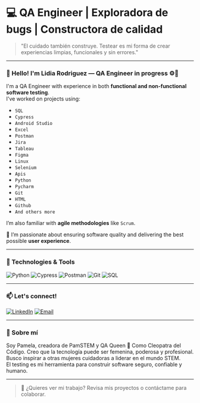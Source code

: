 # 💻 QA Engineer | Exploradora de bugs | Constructora de calidad

> "El cuidado también construye. Testear es mi forma de crear experiencias limpias, funcionales y sin errores."

---

### 👋 Hello! I'm Lidia Rodriguez — QA Engineer in progress ⚙️🌸

I'm a QA Engineer with experience in both **functional and non-functional software testing**.  
I've worked on projects using:
- `SQL`
- `Cypress`
- `Android Studio`
- `Excel`
- `Postman`
- `Jira`
- `Tableau`
- `Figma`
- `Linux`
- `Selenium`
- `Apis`
- `Python`
- `Pycharm`
- `Git`
- `HTML`
- `Github`
- `And others more`

I’m also familiar with **agile methodologies** like `Scrum`.

🌟 I’m passionate about ensuring software quality and delivering the best possible **user experience**.

---

### 🧰 Technologies & Tools

![Python](https://img.shields.io/badge/Python-3776AB?style=flat-square&logo=python&logoColor=white)
![Cypress](https://img.shields.io/badge/Cypress-17202C?style=flat-square&logo=cypress&logoColor=white)
![Postman](https://img.shields.io/badge/Postman-FF6C37?style=flat-square&logo=postman&logoColor=white)
![Git](https://img.shields.io/badge/Git-F05032?style=flat-square&logo=git&logoColor=white)
![SQL](https://img.shields.io/badge/SQL-003B57?style=flat-square&logo=sqlite&logoColor=white)

---

### 📫 Let's connect!

[![LinkedIn](https://img.shields.io/badge/LinkedIn-blue?style=for-the-badge&logo=linkedin&logoColor=white)](https://www.linkedin.com/in/lidiapamelarodriguezvigueras/)
[![Email](https://img.shields.io/badge/Email-ff69b4?style=for-the-badge&logo=gmail&logoColor=white)](mailto:lidiapamelavidalaboral@gmail.com)

---

### 🧠 Sobre mí

Soy Pamela, creadora de PamSTEM y QA Queen 👑  Como Cleopatra del Código.
Creo que la tecnología puede ser femenina, poderosa y profesional.  
Busco inspirar a otras mujeres cuidadoras a liderar en el mundo STEM.  
El testing es mi herramienta para construir software seguro, confiable y humano.

---

> 💬 ¿Quieres ver mi trabajo? Revisa mis proyectos o contáctame para colaborar.
